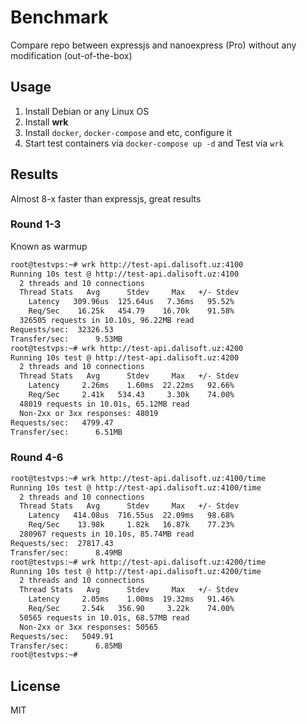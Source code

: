 # Benchmark

Compare repo between expressjs and nanoexpress (Pro) without any modification (out-of-the-box)

## Usage

1. Install Debian or any Linux OS
2. Install **wrk**
3. Install `docker`, `docker-compose` and etc, configure it
4. Start test containers via `docker-compose up -d` and Test via `wrk`

## Results

Almost 8-x faster than expressjs, great results

### Round 1-3

Known as warmup

```bash
root@testvps:~# wrk http://test-api.dalisoft.uz:4100
Running 10s test @ http://test-api.dalisoft.uz:4100
  2 threads and 10 connections
  Thread Stats   Avg      Stdev     Max   +/- Stdev
    Latency   309.96us  125.64us   7.36ms   95.52%
    Req/Sec    16.25k   454.79    16.70k    91.58%
  326505 requests in 10.10s, 96.22MB read
Requests/sec:  32326.53
Transfer/sec:      9.53MB
root@testvps:~# wrk http://test-api.dalisoft.uz:4200
Running 10s test @ http://test-api.dalisoft.uz:4200
  2 threads and 10 connections
  Thread Stats   Avg      Stdev     Max   +/- Stdev
    Latency     2.26ms    1.60ms  22.22ms   92.66%
    Req/Sec     2.41k   534.43     3.30k    74.00%
  48019 requests in 10.01s, 65.12MB read
  Non-2xx or 3xx responses: 48019
Requests/sec:   4799.47
Transfer/sec:      6.51MB
```

### Round 4-6

```bash
root@testvps:~# wrk http://test-api.dalisoft.uz:4100/time
Running 10s test @ http://test-api.dalisoft.uz:4100/time
  2 threads and 10 connections
  Thread Stats   Avg      Stdev     Max   +/- Stdev
    Latency   414.08us  716.55us  22.09ms   98.68%
    Req/Sec    13.98k     1.82k   16.87k    77.23%
  280967 requests in 10.10s, 85.74MB read
Requests/sec:  27817.43
Transfer/sec:      8.49MB
root@testvps:~# wrk http://test-api.dalisoft.uz:4200/time
Running 10s test @ http://test-api.dalisoft.uz:4200/time
  2 threads and 10 connections
  Thread Stats   Avg      Stdev     Max   +/- Stdev
    Latency     2.05ms    1.00ms  19.32ms   91.46%
    Req/Sec     2.54k   356.90     3.22k    74.00%
  50565 requests in 10.01s, 68.57MB read
  Non-2xx or 3xx responses: 50565
Requests/sec:   5049.91
Transfer/sec:      6.85MB
root@testvps:~#
```

## License

MIT

